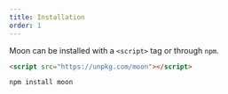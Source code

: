 ```yaml
---
title: Installation
order: 1
---
```


Moon can be installed with a `<script>` tag or through `npm`.

```html
<script src="https://unpkg.com/moon"></script>
```

```sh
npm install moon
```
